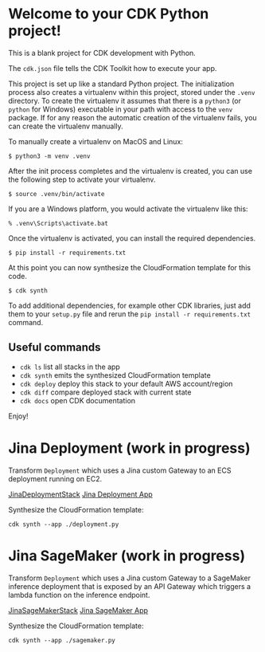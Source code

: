 # Welcome to your CDK Python project!

This is a blank project for CDK development with Python.

The `cdk.json` file tells the CDK Toolkit how to execute your app.

This project is set up like a standard Python project. The initialization
process also creates a virtualenv within this project, stored under the `.venv`
directory. To create the virtualenv it assumes that there is a `python3`
(or `python` for Windows) executable in your path with access to the `venv`
package. If for any reason the automatic creation of the virtualenv fails,
you can create the virtualenv manually.

To manually create a virtualenv on MacOS and Linux:

```
$ python3 -m venv .venv
```

After the init process completes and the virtualenv is created, you can use the following
step to activate your virtualenv.

```
$ source .venv/bin/activate
```

If you are a Windows platform, you would activate the virtualenv like this:

```
% .venv\Scripts\activate.bat
```

Once the virtualenv is activated, you can install the required dependencies.

```
$ pip install -r requirements.txt
```

At this point you can now synthesize the CloudFormation template for this code.

```
$ cdk synth
```

To add additional dependencies, for example other CDK libraries, just add
them to your `setup.py` file and rerun the `pip install -r requirements.txt`
command.

## Useful commands

* `cdk ls`          list all stacks in the app
* `cdk synth`       emits the synthesized CloudFormation template
* `cdk deploy`      deploy this stack to your default AWS account/region
* `cdk diff`        compare deployed stack with current state
* `cdk docs`        open CDK documentation

Enjoy!

# Jina Deployment (work in progress)

Transform `Deployment` which uses a Jina custom Gateway to an ECS deployment running on EC2.

[JinaDeploymentStack](jina_aws/deployment/__init__.py)
[Jina Deployment App](deployment.py)

Synthesize the CloudFormation template:

```shell
cdk synth --app ./deployment.py
```

# Jina SageMaker (work in progress)

Transform `Deployment` which uses a Jina custom Gateway to a SageMaker inference deployment that is exposed by an API
Gateway which triggers a lambda function on the inference endpoint.

[JinaSageMakerStack](jina_aws/sagemaker/sagemaker_stack.py)
[Jina SageMaker App](sagemaker.py)

Synthesize the CloudFormation template:

```shell
cdk synth --app ./sagemaker.py
```
